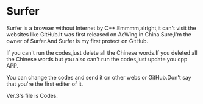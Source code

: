 # Surfer
Surfer is a browser without Internet by C++.Emmmm,alright,it can't visit the websites like GitHub.It was first released on AcWing in China.Sure,I'm the owner of Surfer.And Surfer is my first protect on GitHub.

If you can't run the codes,just delete all the Chinese words.If you deleted all the Chinese words but you also can't run the codes,just update you cpp APP.

You can change the codes and send it on other webs or GitHub.Don't say that you're the first editer of it.

Ver.3's file is Codes.
